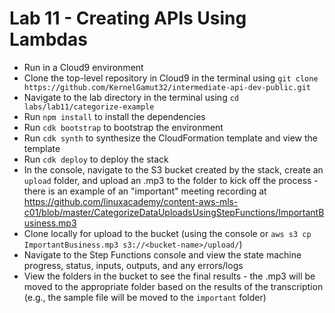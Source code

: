 # Lab 11 - Creating APIs Using Lambdas

* Run in a Cloud9 environment
* Clone the top-level repository in Cloud9 in the terminal using `git clone https://github.com/KernelGamut32/intermediate-api-dev-public.git`
* Navigate to the lab directory in the terminal using `cd labs/lab11/categorize-example`
* Run `npm install` to install the dependencies
* Run `cdk bootstrap` to bootstrap the environment
* Run `cdk synth` to synthesize the CloudFormation template and view the template
* Run `cdk deploy` to deploy the stack
* In the console, navigate to the S3 bucket created by the stack, create an `upload` folder, and upload an .mp3 to the folder to kick off the process - there is an example of an "important" meeting recording at https://github.com/linuxacademy/content-aws-mls-c01/blob/master/CategorizeDataUploadsUsingStepFunctions/ImportantBusiness.mp3
* Clone locally for upload to the bucket (using the console or `aws s3 cp ImportantBusiness.mp3 s3://<bucket-name>/upload/`)
* Navigate to the Step Functions console and view the state machine progress, status, inputs, outputs, and any errors/logs
* View the folders in the bucket to see the final results - the .mp3 will be moved to the appropriate folder based on the results of the transcription (e.g., the sample file will be moved to the `important` folder)

